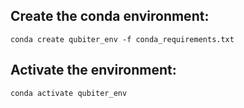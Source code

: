 ## Create the conda environment:

`conda create qubiter_env -f conda_requirements.txt`

## Activate the environment:

`conda activate qubiter_env`
